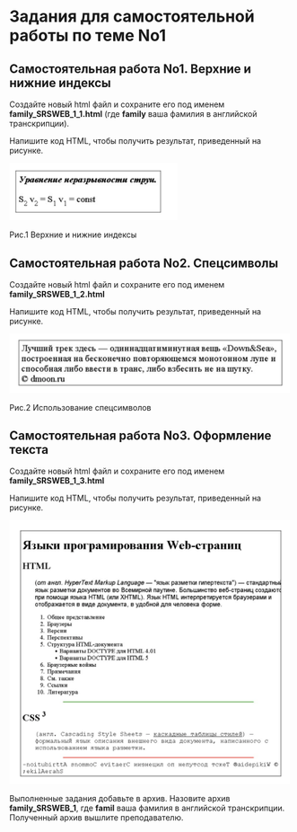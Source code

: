 # Задания для самостоятельной работы по теме No1 

## Самостоятельная работа No1. Верхние и нижние индексы

Создайте новый html файл и сохраните его под именем **family_SRSWEB_1_1.html** (где **fаmilу** ваша фамилия в английской транскрипции). 

Напишите код HTML, чтобы получить результат, приведенный на рисунке.

<img src="https://raw.githubusercontent.com/artexhibit/Fundamentals-of-algorithmization-and-programming/main/HTML/Верхние%20и%20нижние%20индексы%20(ПР%20№1%2030%3A11)/images/result1.png" alt="Result" width="300">

Рис.1 Верхние и нижние индексы

## Самостоятельная работа No2. Спецсимволы

Создайте новый html файл и сохраните его под именем **family_SRSWEB_1_2.html**

Напишите код HTML, чтобы получить результат, приведенный на рисунке.

<img src="https://raw.githubusercontent.com/artexhibit/Fundamentals-of-algorithmization-and-programming/main/HTML/Верхние%20и%20нижние%20индексы%20(ПР%20№1%2030%3A11)/images/result2.png" alt="Result" width="500">

Рис.2 Использование спецсимволов

## Самостоятельная работа No3. Оформление текста

Создайте новый html файл и сохраните его под именем **family_SRSWEB_1_3.html**

Напишите код HTML, чтобы получить результат, приведенный на рисунке.

<img src="https://raw.githubusercontent.com/artexhibit/Fundamentals-of-algorithmization-and-programming/main/HTML/Верхние%20и%20нижние%20индексы%20(ПР%20№1%2030%3A11)/images/result3.png" alt="Result" width="500">

Выполненные задания добавьте в архив. Назовите архив **family_SRSWEB_1**, где **fаmil** ваша фамилия в английской транскрипции. Полученный архив вышлите преподавателю.
